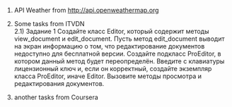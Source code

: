 1) API Weather from http://api.openweathermap.org
2) Some tasks from ITVDN <br>
  2.1) Задание 1 
      Создайте класс Editor, который содержит методы view_document и edit_document. Пусть метод edit_document выводит на экран информацию о том, что редактирование документов           недоступно для бесплатной версии. Создайте подкласс ProEditor, в котором данный метод будет переопределён. Введите с клавиатуры лицензионный ключ и, если он корректный,           создайте экземпляр класса ProEditor, иначе Editor. Вызовите методы просмотра и редактирования документов. 

3) another tasks from Coursera
